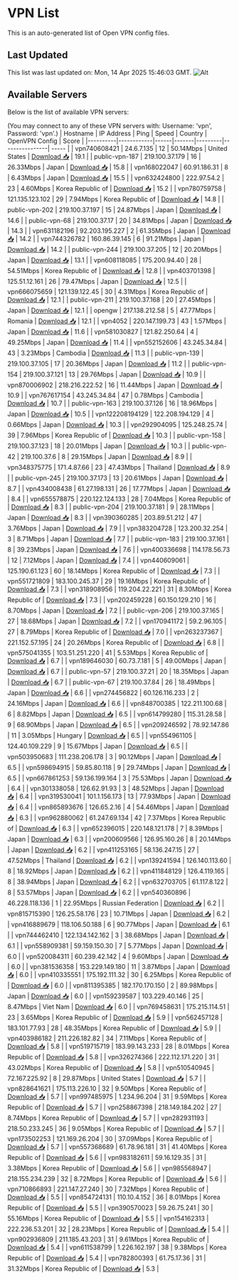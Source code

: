 # VPN List

This is an auto-generated list of Open VPN config files.

## Last Updated

This list was last updated on: Mon, 14 Apr 2025 15:46:03 GMT.
![Alt](https://repobeats.axiom.co/api/embed/186b98318ef1479477931607c1ad7d823f12451f.svg "Repobeats analytics image")

## Available Servers

Below is the list of available VPN servers:

(You may connect to any of these VPN servers with: Username: 'vpn', Password: 'vpn'.)
| Hostname | IP Address | Ping | Speed | Country | OpenVPN Config | Score |
|----------|------------|------|-------|---------|----------------| ----- |
| vpn740608421 | 24.6.7.135 | 12 | 50.14Mbps | United States | [Download 📥](./configs/server_0_US.ovpn) | 19.1 |
| public-vpn-187 | 219.100.37.179 | 16 | 26.33Mbps | Japan | [Download 📥](./configs/server_1_JP.ovpn) | 15.8 |
| vpn168022047 | 60.91.186.31 | 8 | 6.43Mbps | Japan | [Download 📥](./configs/server_2_JP.ovpn) | 15.5 |
| vpn632424800 | 222.97.54.2 | 23 | 4.60Mbps | Korea Republic of | [Download 📥](./configs/server_3_KR.ovpn) | 15.2 |
| vpn780759758 | 121.135.123.102 | 29 | 7.94Mbps | Korea Republic of | [Download 📥](./configs/server_4_KR.ovpn) | 14.8 |
| public-vpn-202 | 219.100.37.197 | 15 | 24.87Mbps | Japan | [Download 📥](./configs/server_5_JP.ovpn) | 14.6 |
| public-vpn-68 | 219.100.37.17 | 20 | 34.81Mbps | Japan | [Download 📥](./configs/server_6_JP.ovpn) | 14.3 |
| vpn631182196 | 92.203.195.227 | 2 | 61.35Mbps | Japan | [Download 📥](./configs/server_7_JP.ovpn) | 14.2 |
| vpn744326782 | 160.86.39.145 | 6 | 91.21Mbps | Japan | [Download 📥](./configs/server_8_JP.ovpn) | 14.2 |
| public-vpn-244 | 219.100.37.205 | 12 | 20.20Mbps | Japan | [Download 📥](./configs/server_9_JP.ovpn) | 13.1 |
| vpn608118085 | 175.200.94.40 | 28 | 54.51Mbps | Korea Republic of | [Download 📥](./configs/server_10_KR.ovpn) | 12.8 |
| vpn403701398 | 125.51.12.161 | 26 | 79.47Mbps | Japan | [Download 📥](./configs/server_11_JP.ovpn) | 12.5 |
| vpn666075659 | 121.139.122.45 | 30 | 4.31Mbps | Korea Republic of | [Download 📥](./configs/server_12_KR.ovpn) | 12.1 |
| public-vpn-211 | 219.100.37.168 | 20 | 27.45Mbps | Japan | [Download 📥](./configs/server_13_JP.ovpn) | 12.1 |
| opengw | 217.138.212.58 | 5 | 47.77Mbps | Romania | [Download 📥](./configs/server_14_RO.ovpn) | 12.1 |
| vpn4052 | 220.147.199.73 | 43 | 1.57Mbps | Japan | [Download 📥](./configs/server_15_JP.ovpn) | 11.6 |
| vpn581030827 | 121.82.250.64 | 4 | 49.25Mbps | Japan | [Download 📥](./configs/server_16_JP.ovpn) | 11.4 |
| vpn552152606 | 43.245.34.84 | 43 | 3.23Mbps | Cambodia | [Download 📥](./configs/server_17_KH.ovpn) | 11.3 |
| public-vpn-139 | 219.100.37.105 | 17 | 20.36Mbps | Japan | [Download 📥](./configs/server_18_JP.ovpn) | 11.2 |
| public-vpn-154 | 219.100.37.121 | 13 | 29.76Mbps | Japan | [Download 📥](./configs/server_19_JP.ovpn) | 10.9 |
| vpn870006902 | 218.216.222.52 | 16 | 11.44Mbps | Japan | [Download 📥](./configs/server_20_JP.ovpn) | 10.9 |
| vpn767617154 | 43.245.34.84 | 47 | 0.78Mbps | Cambodia | [Download 📥](./configs/server_21_KH.ovpn) | 10.7 |
| public-vpn-163 | 219.100.37.126 | 16 | 18.96Mbps | Japan | [Download 📥](./configs/server_22_JP.ovpn) | 10.5 |
| vpn122208194129 | 122.208.194.129 | 4 | 0.66Mbps | Japan | [Download 📥](./configs/server_23_JP.ovpn) | 10.3 |
| vpn292904095 | 125.248.25.74 | 39 | 7.96Mbps | Korea Republic of | [Download 📥](./configs/server_24_KR.ovpn) | 10.3 |
| public-vpn-158 | 219.100.37.123 | 18 | 20.01Mbps | Japan | [Download 📥](./configs/server_25_JP.ovpn) | 10.3 |
| public-vpn-42 | 219.100.37.6 | 8 | 29.15Mbps | Japan | [Download 📥](./configs/server_26_JP.ovpn) | 8.9 |
| vpn348375775 | 171.4.87.66 | 23 | 47.43Mbps | Thailand | [Download 📥](./configs/server_27_TH.ovpn) | 8.9 |
| public-vpn-245 | 219.100.37.173 | 13 | 20.61Mbps | Japan | [Download 📥](./configs/server_28_JP.ovpn) | 8.7 |
| vpn434008438 | 61.27.198.131 | 26 | 17.77Mbps | Japan | [Download 📥](./configs/server_29_JP.ovpn) | 8.4 |
| vpn655578875 | 220.122.124.133 | 28 | 7.04Mbps | Korea Republic of | [Download 📥](./configs/server_30_KR.ovpn) | 8.3 |
| public-vpn-204 | 219.100.37.181 | 9 | 28.11Mbps | Japan | [Download 📥](./configs/server_31_JP.ovpn) | 8.3 |
| vpn390360285 | 203.89.51.212 | 47 | 3.76Mbps | Japan | [Download 📥](./configs/server_32_JP.ovpn) | 7.9 |
| vpn383204728 | 123.200.32.254 | 3 | 8.71Mbps | Japan | [Download 📥](./configs/server_33_JP.ovpn) | 7.7 |
| public-vpn-183 | 219.100.37.161 | 8 | 39.23Mbps | Japan | [Download 📥](./configs/server_34_JP.ovpn) | 7.6 |
| vpn400336698 | 114.178.56.73 | 12 | 7.12Mbps | Japan | [Download 📥](./configs/server_35_JP.ovpn) | 7.4 |
| vpn440609061 | 125.190.61.123 | 60 | 18.14Mbps | Korea Republic of | [Download 📥](./configs/server_36_KR.ovpn) | 7.3 |
| vpn551721809 | 183.100.245.37 | 29 | 19.16Mbps | Korea Republic of | [Download 📥](./configs/server_37_KR.ovpn) | 7.3 |
| vpn318908956 | 119.204.22.221 | 31 | 8.30Mbps | Korea Republic of | [Download 📥](./configs/server_38_KR.ovpn) | 7.3 |
| vpn202459228 | 60.150.129.210 | 16 | 8.70Mbps | Japan | [Download 📥](./configs/server_39_JP.ovpn) | 7.2 |
| public-vpn-206 | 219.100.37.165 | 27 | 18.68Mbps | Japan | [Download 📥](./configs/server_40_JP.ovpn) | 7.2 |
| vpn170941172 | 59.2.96.105 | 27 | 8.79Mbps | Korea Republic of | [Download 📥](./configs/server_41_KR.ovpn) | 7.0 |
| vpn263237367 | 221.152.57.195 | 24 | 20.26Mbps | Korea Republic of | [Download 📥](./configs/server_42_KR.ovpn) | 6.8 |
| vpn575041355 | 103.51.251.220 | 41 | 5.53Mbps | Korea Republic of | [Download 📥](./configs/server_43_KR.ovpn) | 6.7 |
| vpn189646030 | 60.73.7.181 | 5 | 49.00Mbps | Japan | [Download 📥](./configs/server_44_JP.ovpn) | 6.7 |
| public-vpn-57 | 219.100.37.21 | 20 | 18.35Mbps | Japan | [Download 📥](./configs/server_45_JP.ovpn) | 6.7 |
| public-vpn-67 | 219.100.37.84 | 26 | 18.49Mbps | Japan | [Download 📥](./configs/server_46_JP.ovpn) | 6.6 |
| vpn274456822 | 60.126.116.233 | 2 | 24.16Mbps | Japan | [Download 📥](./configs/server_47_JP.ovpn) | 6.6 |
| vpn848700385 | 122.211.100.68 | 6 | 8.82Mbps | Japan | [Download 📥](./configs/server_48_JP.ovpn) | 6.5 |
| vpn614799280 | 115.31.28.58 | 9 | 68.90Mbps | Japan | [Download 📥](./configs/server_49_JP.ovpn) | 6.5 |
| vpn209246592 | 78.92.147.86 | 11 | 3.05Mbps | Hungary | [Download 📥](./configs/server_50_HU.ovpn) | 6.5 |
| vpn554961105 | 124.40.109.229 | 9 | 15.67Mbps | Japan | [Download 📥](./configs/server_51_JP.ovpn) | 6.5 |
| vpn503950683 | 111.238.206.178 | 3 | 90.12Mbps | Japan | [Download 📥](./configs/server_52_JP.ovpn) | 6.5 |
| vpn598694915 | 59.85.80.118 | 9 | 29.74Mbps | Japan | [Download 📥](./configs/server_53_JP.ovpn) | 6.5 |
| vpn667861253 | 59.136.199.164 | 3 | 75.53Mbps | Japan | [Download 📥](./configs/server_54_JP.ovpn) | 6.4 |
| vpn301338058 | 126.62.91.93 | 3 | 48.52Mbps | Japan | [Download 📥](./configs/server_55_JP.ovpn) | 6.4 |
| vpn319530041 | 101.1.156.173 | 13 | 77.93Mbps | Japan | [Download 📥](./configs/server_56_JP.ovpn) | 6.4 |
| vpn865893676 | 126.65.2.16 | 4 | 54.46Mbps | Japan | [Download 📥](./configs/server_57_JP.ovpn) | 6.3 |
| vpn962880062 | 61.247.69.134 | 42 | 7.37Mbps | Korea Republic of | [Download 📥](./configs/server_58_KR.ovpn) | 6.3 |
| vpn652396015 | 220.148.121.178 | 7 | 8.39Mbps | Japan | [Download 📥](./configs/server_59_JP.ovpn) | 6.3 |
| vpn200609566 | 126.95.160.26 | 8 | 20.14Mbps | Japan | [Download 📥](./configs/server_60_JP.ovpn) | 6.2 |
| vpn411253165 | 58.136.247.15 | 27 | 47.52Mbps | Thailand | [Download 📥](./configs/server_61_TH.ovpn) | 6.2 |
| vpn139241594 | 126.140.113.60 | 8 | 18.92Mbps | Japan | [Download 📥](./configs/server_62_JP.ovpn) | 6.2 |
| vpn411848129 | 126.4.119.165 | 8 | 38.94Mbps | Japan | [Download 📥](./configs/server_63_JP.ovpn) | 6.2 |
| vpn632703705 | 61.117.8.122 | 8 | 53.57Mbps | Japan | [Download 📥](./configs/server_64_JP.ovpn) | 6.2 |
| vpn540360896 | 46.228.118.136 | 1 | 22.95Mbps | Russian Federation | [Download 📥](./configs/server_65_RU.ovpn) | 6.2 |
| vpn815715390 | 126.25.58.176 | 23 | 10.71Mbps | Japan | [Download 📥](./configs/server_66_JP.ovpn) | 6.2 |
| vpn416889679 | 118.106.50.188 | 6 | 90.77Mbps | Japan | [Download 📥](./configs/server_67_JP.ovpn) | 6.1 |
| vpn744462410 | 122.134.142.162 | 3 | 38.68Mbps | Japan | [Download 📥](./configs/server_68_JP.ovpn) | 6.1 |
| vpn558909381 | 59.159.150.30 | 7 | 5.77Mbps | Japan | [Download 📥](./configs/server_69_JP.ovpn) | 6.0 |
| vpn520084311 | 60.239.42.142 | 4 | 9.60Mbps | Japan | [Download 📥](./configs/server_70_JP.ovpn) | 6.0 |
| vpn381536358 | 153.229.149.180 | 11 | 3.87Mbps | Japan | [Download 📥](./configs/server_71_JP.ovpn) | 6.0 |
| vpn410335551 | 175.192.111.32 | 30 | 6.25Mbps | Korea Republic of | [Download 📥](./configs/server_72_KR.ovpn) | 6.0 |
| vpn811395385 | 182.170.170.150 | 2 | 89.98Mbps | Japan | [Download 📥](./configs/server_73_JP.ovpn) | 6.0 |
| vpn159239587 | 103.229.40.146 | 25 | 8.47Mbps | Viet Nam | [Download 📥](./configs/server_74_VN.ovpn) | 6.0 |
| vpn769458631 | 175.215.114.51 | 23 | 3.65Mbps | Korea Republic of | [Download 📥](./configs/server_75_KR.ovpn) | 5.9 |
| vpn562457128 | 183.101.77.93 | 28 | 48.35Mbps | Korea Republic of | [Download 📥](./configs/server_76_KR.ovpn) | 5.9 |
| vpn403986182 | 211.226.182.82 | 34 | 7.11Mbps | Korea Republic of | [Download 📥](./configs/server_77_KR.ovpn) | 5.8 |
| vpn519715719 | 183.99.143.233 | 28 | 8.01Mbps | Korea Republic of | [Download 📥](./configs/server_78_KR.ovpn) | 5.8 |
| vpn326274366 | 222.112.171.220 | 31 | 43.02Mbps | Korea Republic of | [Download 📥](./configs/server_79_KR.ovpn) | 5.8 |
| vpn510540945 | 72.167.225.92 | 8 | 29.87Mbps | United States | [Download 📥](./configs/server_80_US.ovpn) | 5.7 |
| vpn828641621 | 175.113.226.10 | 32 | 9.50Mbps | Korea Republic of | [Download 📥](./configs/server_81_KR.ovpn) | 5.7 |
| vpn997485975 | 1.234.96.204 | 31 | 9.59Mbps | Korea Republic of | [Download 📥](./configs/server_82_KR.ovpn) | 5.7 |
| vpn258867398 | 218.149.184.202 | 27 | 8.74Mbps | Korea Republic of | [Download 📥](./configs/server_83_KR.ovpn) | 5.7 |
| vpn282931193 | 218.50.233.245 | 36 | 9.05Mbps | Korea Republic of | [Download 📥](./configs/server_84_KR.ovpn) | 5.7 |
| vpn173502253 | 121.169.26.204 | 30 | 37.09Mbps | Korea Republic of | [Download 📥](./configs/server_85_KR.ovpn) | 5.7 |
| vpn557368689 | 61.78.96.181 | 31 | 41.40Mbps | Korea Republic of | [Download 📥](./configs/server_86_KR.ovpn) | 5.6 |
| vpn983182611 | 59.16.129.35 | 31 | 3.38Mbps | Korea Republic of | [Download 📥](./configs/server_87_KR.ovpn) | 5.6 |
| vpn985568947 | 218.155.234.239 | 32 | 8.72Mbps | Korea Republic of | [Download 📥](./configs/server_88_KR.ovpn) | 5.6 |
| vpn710866893 | 221.147.27.240 | 30 | 7.32Mbps | Korea Republic of | [Download 📥](./configs/server_89_KR.ovpn) | 5.5 |
| vpn854724131 | 110.10.4.152 | 36 | 8.01Mbps | Korea Republic of | [Download 📥](./configs/server_90_KR.ovpn) | 5.5 |
| vpn390570023 | 59.26.75.241 | 30 | 55.16Mbps | Korea Republic of | [Download 📥](./configs/server_91_KR.ovpn) | 5.5 |
| vpn154162313 | 222.236.53.201 | 32 | 28.23Mbps | Korea Republic of | [Download 📥](./configs/server_92_KR.ovpn) | 5.4 |
| vpn902936809 | 211.185.43.203 | 31 | 9.61Mbps | Korea Republic of | [Download 📥](./configs/server_93_KR.ovpn) | 5.4 |
| vpn611538799 | 1.226.162.197 | 38 | 9.38Mbps | Korea Republic of | [Download 📥](./configs/server_94_KR.ovpn) | 5.4 |
| vpn782800393 | 61.75.17.36 | 31 | 31.32Mbps | Korea Republic of | [Download 📥](./configs/server_95_KR.ovpn) | 5.3 |
